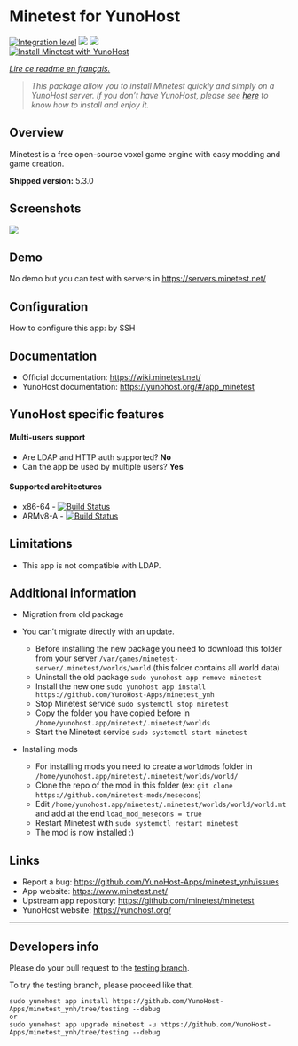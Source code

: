 # Minetest for YunoHost

[![Integration level](https://dash.yunohost.org/integration/minetest.svg)](https://dash.yunohost.org/appci/app/minetest) ![](https://ci-apps.yunohost.org/ci/badges/minetest.status.svg) ![](https://ci-apps.yunohost.org/ci/badges/minetest.maintain.svg)  
[![Install Minetest with YunoHost](https://install-app.yunohost.org/install-with-yunohost.png)](https://install-app.yunohost.org/?app=minetest)

*[Lire ce readme en français.](./README_fr.md)*

> *This package allow you to install Minetest quickly and simply on a YunoHost server.
If you don’t have YunoHost, please see [here](https://yunohost.org/#/install) to know how to install and enjoy it.*

## Overview
Minetest is a free open-source voxel game engine with easy modding and game creation.

**Shipped version:** 5.3.0

## Screenshots

![](https://www.minetest.net/media/gallery/1.jpg)

## Demo

No demo but you can test with servers in https://servers.minetest.net/

## Configuration

How to configure this app: by SSH

## Documentation

 * Official documentation: https://wiki.minetest.net/
 * YunoHost documentation: https://yunohost.org/#/app_minetest

## YunoHost specific features

#### Multi-users support

* Are LDAP and HTTP auth supported? **No**
* Can the app be used by multiple users? **Yes**

#### Supported architectures

* x86-64 - [![Build Status](https://ci-apps.yunohost.org/ci/logs/minetest%20%28Apps%29.svg)](https://ci-apps.yunohost.org/ci/apps/minetest/)
* ARMv8-A - [![Build Status](https://ci-apps-arm.yunohost.org/ci/logs/minetest%20%28Apps%29.svg)](https://ci-apps-arm.yunohost.org/ci/apps/minetest/)

## Limitations

* This app is not compatible with LDAP.

## Additional information

* Migration from old package

* You can’t migrate directly with an update.
	* Before installing the new package you need to download this folder from your server `/var/games/minetest-server/.minetest/worlds/world` (this folder contains all world data)
	* Uninstall the old package `sudo yunohost app remove minetest`
	* Install the new one `sudo yunohost app install https://github.com/YunoHost-Apps/minetest_ynh`
	* Stop Minetest service `sudo systemctl stop minetest`
	* Copy the folder you have copied before in `/home/yunohost.app/minetest/.minetest/worlds`
	* Start the Minetest service `sudo systemctl start minetest`

* Installing mods
	* For installing mods you need to create a `worldmods` folder in `/home/yunohost.app/minetest/.minetest/worlds/world/`
	* Clone the repo of the mod in this folder (ex: `git clone https://github.com/minetest-mods/mesecons`)
	* Edit `/home/yunohost.app/minetest/.minetest/worlds/world/world.mt` and add at the end `load_mod_mesecons = true`
	* Restart Minetest with `sudo systemctl restart minetest`
	* The mod is now installed :)


## Links

 * Report a bug: https://github.com/YunoHost-Apps/minetest_ynh/issues
 * App website: https://www.minetest.net/
 * Upstream app repository: https://github.com/minetest/minetest
 * YunoHost website: https://yunohost.org/

---

Developers info
----------------

Please do your pull request to the [testing branch](https://github.com/YunoHost-Apps/minetest_ynh/tree/testing).

To try the testing branch, please proceed like that.
```
sudo yunohost app install https://github.com/YunoHost-Apps/minetest_ynh/tree/testing --debug
or
sudo yunohost app upgrade minetest -u https://github.com/YunoHost-Apps/minetest_ynh/tree/testing --debug
```
